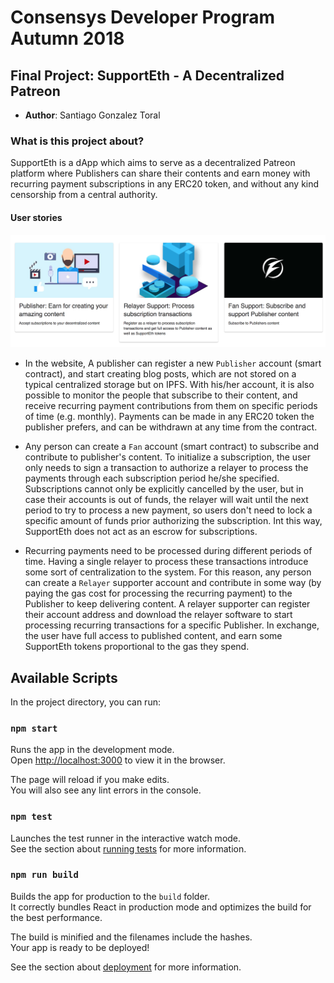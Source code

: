 
# Consensys Developer Program Autumn 2018

## Final Project: SupportEth - A Decentralized Patreon

* **Author**: Santiago Gonzalez Toral

### What is this project about?

SupportEth is a dApp which aims to serve as a decentralized Patreon platform where Publishers can share their contents and earn money with recurring payment subscriptions in any ERC20 token, and without any kind censorship from a central authority.

#### User stories

![User Stories](resources/user_stories.png)

* In the website, A publisher can register a new `Publisher` account (smart contract), and start creating blog posts, which are not stored on a typical centralized storage but on IPFS. With his/her account, it is also possible to monitor the people that subscribe to their content, and receive recurring payment contributions from them on specific periods of time (e.g. monthly). Payments can be made in any ERC20 token the publisher prefers, and can be withdrawn at any time from the contract.

* Any person can create a `Fan` account (smart contract) to subscribe and contribute to publisher's content. To initialize a subscription, the user only needs to sign a transaction to authorize a relayer to process the payments through each subscription period he/she specified. Subscriptions cannot only be explicitly cancelled by the user, but in case their accounts is out of funds, the relayer will wait until the next period to try to process a new payment, so users don't need to lock a specific amount of funds prior authorizing the subscription. Int this way, SupportEth does not act as an escrow for subscriptions.

* Recurring payments need to be processed during different periods of time. Having a single relayer to process these transactions introduce some sort of centralization to the system. For this reason, any person can create a `Relayer` supporter account and contribute in some way (by paying the gas cost for processing the recurring payment) to the Publisher to keep delivering content. A relayer supporter can register their account address and download the relayer software to start processing recurring transactions for a specific Publisher. In exchange, the user have full access to published content, and earn some SupportEth tokens proportional to the gas they spend.

## Available Scripts

In the project directory, you can run:

### `npm start`

Runs the app in the development mode.<br>
Open [http://localhost:3000](http://localhost:3000) to view it in the browser.

The page will reload if you make edits.<br>
You will also see any lint errors in the console.

### `npm test`

Launches the test runner in the interactive watch mode.<br>
See the section about [running tests](https://facebook.github.io/create-react-app/docs/running-tests) for more information.

### `npm run build`

Builds the app for production to the `build` folder.<br>
It correctly bundles React in production mode and optimizes the build for the best performance.

The build is minified and the filenames include the hashes.<br>
Your app is ready to be deployed!

See the section about [deployment](https://facebook.github.io/create-react-app/docs/deployment) for more information.
